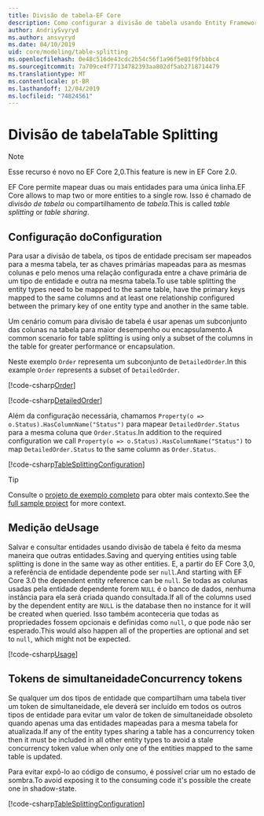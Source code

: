 ```yaml
---
title: Divisão de tabela-EF Core
description: Como configurar a divisão de tabela usando Entity Framework Core
author: AndriySvyryd
ms.author: ansvyryd
ms.date: 04/10/2019
uid: core/modeling/table-splitting
ms.openlocfilehash: 0e48c516de43cdc2b54c56f1a96f5e01f9fbbbc4
ms.sourcegitcommit: 7a709ce4f77134782393aa802df5ab2718714479
ms.translationtype: MT
ms.contentlocale: pt-BR
ms.lasthandoff: 12/04/2019
ms.locfileid: "74824561"
---
```

# <a name="table-splitting"></a><span data-ttu-id="b02de-103">Divisão de tabela</span><span class="sxs-lookup"><span data-stu-id="b02de-103">Table Splitting</span></span>

>[!NOTE]
> <span data-ttu-id="b02de-104">Esse recurso é novo no EF Core 2,0.</span><span class="sxs-lookup"><span data-stu-id="b02de-104">This feature is new in EF Core 2.0.</span></span>

<span data-ttu-id="b02de-105">EF Core permite mapear duas ou mais entidades para uma única linha.</span><span class="sxs-lookup"><span data-stu-id="b02de-105">EF Core allows to map two or more entities to a single row.</span></span> <span data-ttu-id="b02de-106">Isso é chamado de _divisão de tabela_ ou compartilhamento de _tabela_.</span><span class="sxs-lookup"><span data-stu-id="b02de-106">This is called _table splitting_ or _table sharing_.</span></span>

## <a name="configuration"></a><span data-ttu-id="b02de-107">Configuração do</span><span class="sxs-lookup"><span data-stu-id="b02de-107">Configuration</span></span>

<span data-ttu-id="b02de-108">Para usar a divisão de tabela, os tipos de entidade precisam ser mapeados para a mesma tabela, ter as chaves primárias mapeadas para as mesmas colunas e pelo menos uma relação configurada entre a chave primária de um tipo de entidade e outra na mesma tabela.</span><span class="sxs-lookup"><span data-stu-id="b02de-108">To use table splitting the entity types need to be mapped to the same table, have the primary keys mapped to the same columns and at least one relationship configured between the primary key of one entity type and another in the same table.</span></span>

<span data-ttu-id="b02de-109">Um cenário comum para divisão de tabela é usar apenas um subconjunto das colunas na tabela para maior desempenho ou encapsulamento.</span><span class="sxs-lookup"><span data-stu-id="b02de-109">A common scenario for table splitting is using only a subset of the columns in the table for greater performance or encapsulation.</span></span>

<span data-ttu-id="b02de-110">Neste exemplo `Order` representa um subconjunto de `DetailedOrder`.</span><span class="sxs-lookup"><span data-stu-id="b02de-110">In this example `Order` represents a subset of `DetailedOrder`.</span></span>

[!code-csharp[Order](../../../samples/core/Modeling/TableSplitting/Order.cs?name=Order)]

[!code-csharp[DetailedOrder](../../../samples/core/Modeling/TableSplitting/DetailedOrder.cs?name=DetailedOrder)]

<span data-ttu-id="b02de-111">Além da configuração necessária, chamamos `Property(o => o.Status).HasColumnName("Status")` para mapear `DetailedOrder.Status` para a mesma coluna que `Order.Status`.</span><span class="sxs-lookup"><span data-stu-id="b02de-111">In addition to the required configuration we call `Property(o => o.Status).HasColumnName("Status")` to map `DetailedOrder.Status` to the same column as `Order.Status`.</span></span>

[!code-csharp[TableSplittingConfiguration](../../../samples/core/Modeling/TableSplitting/TableSplittingContext.cs?name=TableSplitting&highlight=3)]

> [!TIP]
> <span data-ttu-id="b02de-112">Consulte o [projeto de exemplo completo](https://github.com/aspnet/EntityFramework.Docs/tree/master/samples/core/Modeling/TableSplitting) para obter mais contexto.</span><span class="sxs-lookup"><span data-stu-id="b02de-112">See the [full sample project](https://github.com/aspnet/EntityFramework.Docs/tree/master/samples/core/Modeling/TableSplitting) for more context.</span></span>

## <a name="usage"></a><span data-ttu-id="b02de-113">Medição de</span><span class="sxs-lookup"><span data-stu-id="b02de-113">Usage</span></span>

<span data-ttu-id="b02de-114">Salvar e consultar entidades usando divisão de tabela é feito da mesma maneira que outras entidades.</span><span class="sxs-lookup"><span data-stu-id="b02de-114">Saving and querying entities using table splitting is done in the same way as other entities.</span></span> <span data-ttu-id="b02de-115">E, a partir do EF Core 3,0, a referência de entidade dependente pode ser `null`.</span><span class="sxs-lookup"><span data-stu-id="b02de-115">And starting with EF Core 3.0 the dependent entity reference can be `null`.</span></span> <span data-ttu-id="b02de-116">Se todas as colunas usadas pela entidade dependente forem `NULL` é o banco de dados, nenhuma instância para ela será criada quando consultada.</span><span class="sxs-lookup"><span data-stu-id="b02de-116">If all of the columns used by the dependent entity are `NULL` is the database then no instance for it will be created when queried.</span></span> <span data-ttu-id="b02de-117">Isso também aconteceria que todas as propriedades fossem opcionais e definidas como `null`, o que pode não ser esperado.</span><span class="sxs-lookup"><span data-stu-id="b02de-117">This would also happen all of the properties are optional and set to `null`, which might not be expected.</span></span>

[!code-csharp[Usage](../../../samples/core/Modeling/TableSplitting/Program.cs?name=Usage)]

## <a name="concurrency-tokens"></a><span data-ttu-id="b02de-118">Tokens de simultaneidade</span><span class="sxs-lookup"><span data-stu-id="b02de-118">Concurrency tokens</span></span>

<span data-ttu-id="b02de-119">Se qualquer um dos tipos de entidade que compartilham uma tabela tiver um token de simultaneidade, ele deverá ser incluído em todos os outros tipos de entidade para evitar um valor de token de simultaneidade obsoleto quando apenas uma das entidades mapeadas para a mesma tabela for atualizada.</span><span class="sxs-lookup"><span data-stu-id="b02de-119">If any of the entity types sharing a table has a concurrency token then it must be included in all other entity types to avoid a stale concurrency token value when only one of the entities mapped to the same table is updated.</span></span>

<span data-ttu-id="b02de-120">Para evitar expô-lo ao código de consumo, é possível criar um no estado de sombra.</span><span class="sxs-lookup"><span data-stu-id="b02de-120">To avoid exposing it to the consuming code it's possible the create one in shadow-state.</span></span>

[!code-csharp[TableSplittingConfiguration](../../../samples/core/Modeling/TableSplitting/TableSplittingContext.cs?name=ConcurrencyToken&highlight=2)]
